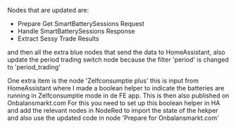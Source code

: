Nodes that are updated are:

- Prepare Get SmartBatterySessions Request
- Handle SmartBatterySessions Response
- Extract Sessy Trade Results

and then all the extra blue nodes that send the data to HomeAssistant, also update the period trading switch node because the filter 'period' is changed to 'period_trading'


One extra item is the node 'Zelfconsumptie plus' this is input from HomeAssistant where I made a boolean helper to indicate the batteries are running in Zelfconsumptie mode in de FE app. This is then also published on Onbalansmarkt.com
For this you need to set up this boolean helper in HA and add the relevant nodes in NodeRed to import the state of the hekper and also use the updated code in node 'Prepare for Onbalansmarkt.com'

